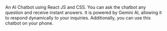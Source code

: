 An AI Chatbot using React JS and CSS. You can ask the chatbot any question and receive instant answers. It is powered by Gemini AI, allowing it to respond dynamically to your inquiries. Additionally, you can use this chatbot on your phone.
